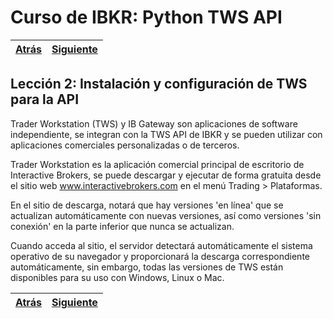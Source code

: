 
# Curso de IBKR: Python TWS API
|[Atrás](./leccion1.md "Atrás")|[Siguiente](./leccion2.1.md "Siguiente")|
|---|---:|

## Lección 2: Instalación y configuración de TWS para la API

Trader Workstation (TWS) y IB Gateway son aplicaciones de software independiente, se integran con la TWS API de IBKR y se pueden utilizar con aplicaciones comerciales personalizadas o de terceros.

Trader Workstation es la aplicación comercial principal de escritorio de Interactive Brokers, se puede descargar y ejecutar de forma gratuita desde el sitio web 
www.interactivebrokers.com en el menú Trading > Plataformas.

En el sitio de descarga, notará que hay versiones 'en línea' que se actualizan automáticamente con nuevas versiones, así como versiones 'sin conexión' en la parte inferior que nunca se actualizan. 

Cuando acceda al sitio, el servidor detectará automáticamente el sistema operativo de su navegador y proporcionará la descarga correspondiente automáticamente, sin embargo, todas las versiones de TWS están disponibles para su uso con Windows, Linux o Mac.

|[Atrás](./leccion1.md "Atrás")|[Siguiente](./leccion3.md "Siguiente")|
|---|---:|
